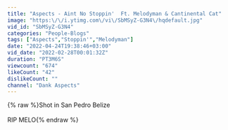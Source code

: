 ```yaml
---
title: "Aspects - Aint No Stoppin'  Ft. Melodyman & Cantinental Cat"
image: "https:\/\/i.ytimg.com\/vi\/SbMSyZ-G3N4\/hqdefault.jpg"
vid_id: "SbMSyZ-G3N4"
categories: "People-Blogs"
tags: ["Aspects","Stoppin'","Melodyman"]
date: "2022-04-24T19:38:46+03:00"
vid_date: "2022-02-28T00:01:32Z"
duration: "PT3M6S"
viewcount: "674"
likeCount: "42"
dislikeCount: ""
channel: "Dank Aspects"
---
```

{% raw %}Shot in San Pedro Belize<br /><br />RIP MELO{% endraw %}
